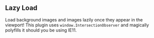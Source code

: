 <h2 id="plugin-lazy-load">Lazy Load</h2>

Load background images and images lazily once they appear in the viewport! This plugin uses `window.IntersectionObserver` and magically polyfills it should you be using IE11. 